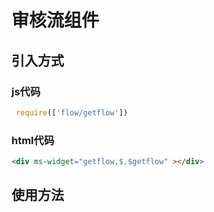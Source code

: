 # 审核流组件

## 引入方式
### js代码
````js
 require(['flow/getflow'])

````

### html代码
````html
<div ms-widget="getflow,$,$getflow" ></div>
````

## 使用方法